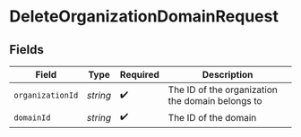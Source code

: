 # DeleteOrganizationDomainRequest


## Fields

| Field                                            | Type                                             | Required                                         | Description                                      |
| ------------------------------------------------ | ------------------------------------------------ | ------------------------------------------------ | ------------------------------------------------ |
| `organizationId`                                 | *string*                                         | :heavy_check_mark:                               | The ID of the organization the domain belongs to |
| `domainId`                                       | *string*                                         | :heavy_check_mark:                               | The ID of the domain                             |